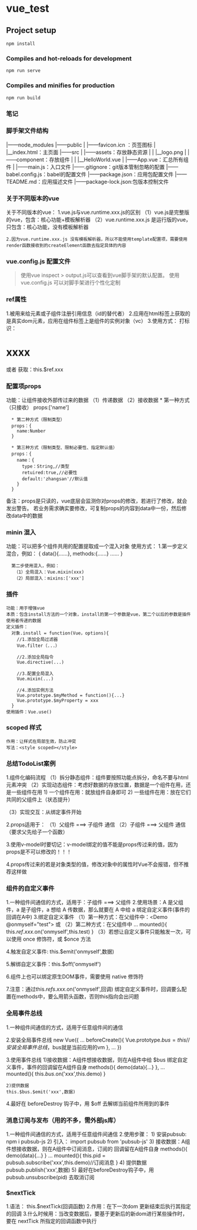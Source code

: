 # vue_test

## Project setup
```
npm install
```

### Compiles and hot-reloads for development
```
npm run serve
```

### Compiles and minifies for production
```
npm run build
```
### 笔记
### 脚手架文件结构
|——node_modules
|——public
|  |——favicon.icn ：页签图标
|  |__index.html：主页面
|——src
|  |——assets：存放静态资源
|  |  |__logo.png
|  |——component：存放组件
|  |  |__HelloWorld.vue
|  |——App.vue：汇总所有组件
|  |——main.js：入口文件
|——.gitignore：git版本管制忽略的配置
|——babel.config.js：babel的配置文件
|——package.json：应用包配置文件
|——TEADME.md：应用描述文件
|——package-lock.json:包版本控制文件


### 关于不同版本的vue
  关于不同版本的vue：
    1.vue.js与vue.runtime.xxx.js的区别
    （1）vue.js是完整版的vue，包含：核心功能+模板解析器
    （2）vue.runtime.xxx.js 是运行版的vue，只包含：核心功能，没有模板解析器

    2.因为vue.runtime.xxx.js 没有模板解析器，所以不能使用template配置项，需要使用render函数接收到的createElement函数去指定具体的内容


### vue.config.js 配置文件
> 使用vue inspect > output.js可以查看到vue脚手架的默认配置。
> 使用vue.config.js 可以对脚手架进行个性化定制

### ref属性
  1.被用来给元素或子组件注册引用信息（id的替代者）
  2.应用在html标签上获取的是真实dom元素，应用在组件标签上是组件的实例对象（vc）
  3.使用方式：
    打标识：<h1 ref="xxx">xxxx</h1>  或者  <School ref="xxxx"></School>
    获取：this.$ref.xxx

### 配置项props
  功能：让组件接收外部传过来的数据
  （1）传递数据
      <Demo name="xxx"></Demo>
  （2）接收数据
      * 第一种方式（只接收）
      props:['name']

      * 第二种方式（限制类型）
      props：{
        name:Number
      }

      * 第三种方式（限制类型、限制必要性、指定默认值）
      props：{
        name：{
          type：String,//类型
          retuired:true,//必要性
          default:'zhangsan'//默认值
        }
      }
  备注：props是只读的，vue底层会监测你对props的修改，若进行了修改，就会发出警告。
        若业务需求确实要修改，可复制props的内容到data中一份，然后修改data中的数据

### minin 混入
  功能：可以把多个组件共用的配置提取成一个混入对象
  使用方式：
      1.第一步定义混合，例如：
        {
          data(){......},
          methods:{......}
          ......
        }
      
      第二步使用混入，例如：
       （1）全局混入：Vue.mixin(xxx)
       （2）局部混入：mixins:['xxx']

### 插件
    功能：用于增强vue
    本质：包含install方法的一个对象，install的第一个参数是vue，第二个以后的参数是插件使用者传递的数据
    定义插件：
      对象.install = function(Vue，options){
        //1.添加全局过滤器
        Vue.filter（...）

        //2.添加全局指令
        Vue.directive(...)

        //3.配置全局混入
        Vue.mixin(...)
        
        //4.添加实例方法
        Vue.prototype.$myMethod = function(){...}
        Vue.prototype.$myProperty = xxx
      }
    使用插件：Vue.use()

### scoped 样式
    作用：让样式在局部生效，防止冲突
    写法：<style scoped></style>

### 总结TodoList案例
1.组件化编码流程
  （1）拆分静态组件：组件要按照功能点拆分，命名不要与html元素冲突
  （2）实现动态组件：考虑好数据的存放位置，数据是一个组件在用，还是一些组件在用
        1) 一个组件在用：就放组件自身即可
        2) 一些组件在用：放在它们共同的父组件上（状态提升）

  （3）实现交互：从绑定事件开始

2.props适用于：
  （1）父组件 ===> 子组件 通信
  （2）子组件 ===> 父组件 通信（要求父先给子一个函数）

3.使用v-model时要切记：v-model绑定的值不能是props传过来的值，因为props是不可以修改的！！！

4.props传过来的若是对象类型的值，修改对象中的属性时Vue不会报错，但不推荐这样做

### 组件的自定义事件
  1.一种组件间通信的方式，适用于：子组件 ===> 父组件
  2.使用场景：A 是父组件，a 是子组件，a 想给 A 传数据，那么就要在 A 中给 a 绑定自定义事件(事件的回调在A中)
  3.绑定自定义事件
    （1）第一种方式：在父组件中：<Demo @onmyself="test"></Demo> 或 <Demo v-on:onmyself="test"></Demo>
    （2）第二种方式：在父组件中 
        <Demo ref="demo"></Demo>
        ...
        mounted(){
          this.$ref.xxx.$on('onmyself',this.test)
        }
    （3）若想让自定义事件只能触发一次，可以使用 once 修饰符，或 $once 方法

  4.触发自定义事件: this.$emit('onmyself',数据)

  5.解绑自定义事件：this.$off('onmyself')

  6.组件上也可以绑定原生DOM事件，需要使用  native 修饰符

  7.注意：通过this.$refs.xxx.$on('onmyself',回调) 绑定自定义事件时，回调要么配置在methods中，要么用箭头函数，否则this指向会出问题

### 全局事件总线
  1.一种组件间通信的方式，适用于任意组件间的通信

  2.安装全局事件总线
    new Vue({
      ...
      beforeCreate(){
        Vue.prototype.$bus = this  //安装全局事件总线，$bus就是当前应用的vm
      },
      ...
    })
  
  3.使用事件总线
    1)接收数据：A组件想接收数据，则在A组件中给 $bus 绑定自定义事件，事件的回调留在A组件自身
    methods(){
      demo(data){...}
    },
    ...
    mounted(){
      this.$bus.$on('xxx',this.demo)
    }

    2)提供数据
    this.$bus.$emit('xxx',数据)

  4.最好在 beforeDestroy 钩子中，用 $off 去解绑当前组件所用到的事件

### 消息订阅与发布（用的不多，需外部js库）
  1.一种组件间通信的方式，适用于任意组件间通信
  2.使用步骤：
    1) 安装pubsub: npm i pubsub-js
    2) 引入： import pubsub from 'pubsub-js'
    3) 接收数据：A组件想接收数据，则在A组件中订阅消息，订阅的 回调留在A组件自身
      methods(){
        demo(data){...}
      }
      ...
      mounted(){
        this.pid = pubsub.subscribe('xxx',this.demo)//订阅消息
      }
    4) 提供数据 pubsub.publish('xxx',数据)
    5) 最好在beforeDestroy钩子中，用pubsub.unsubscribe(pid) 去取消订阅

### $nextTick
  1.语法： this.$nextTick(回调函数)
  2.作用：在下一次dom 更新结束后执行其指定的回调
  3.什么时候用：当改变数据后，要基于更新后的新dom进行某些操作时，要在 nextTick 所指定的回调函数中执行